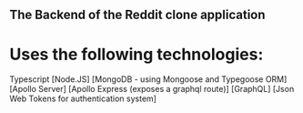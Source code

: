 ## The Backend of the Reddit clone application

# Uses the following technologies:

Typescript
[Node.JS]
[MongoDB - using Mongoose and Typegoose ORM]
[Apollo Server]
[Apollo Express (exposes a graphql route)]
[GraphQL]
[Json Web Tokens for authentication system]

